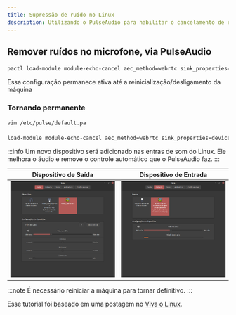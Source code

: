 ```yaml
---
title: Supressão de ruído no Linux
description: Utilizando o PulseAudio para habilitar o cancelamento de reuídos
---
```

<head>
    <meta name="description" context="Utilizando o PulseAudio para habilitar o cancelamento de reuídos" />
    <meta name="keywords" context="supressão, ruído, pulseaudio" />
</head>

## Remover ruídos no microfone, via PulseAudio

```bash
pactl load-module module-echo-cancel aec_method=webrtc sink_properties=device.description="Noise_Reduction" aec_args="analog_gain_control=0\ digital_gain_control=0"
```

Essa configuração permanece ativa até a reinicialização/desligamento da máquina

### Tornando permanente

```bash
vim /etc/pulse/default.pa

load-module module-echo-cancel aec_method=webrtc sink_properties=device.description="Noise_Reduction" aec_args="analog_gain_control=0\ digital_gain_control=0"
```

:::info
Um novo dispositivo será adicionado nas entras de som do Linux.
Ele melhora o áudio e remove o controle automático que o PulseAudio faz.
:::

| Dispositivo de Saída                      | Dispositivo de Entrada                        |
| ----------------------------------------- | --------------------------------------------- |
| ![Saida](/img/linux/pulseaudio_saida.png) | ![Entrada](/img/linux/pulseaudio_entrada.png) |

:::note
É necessário reiniciar a máquina para tornar definitivo.
:::

Esse tutorial foi baseado em uma postagem no [Viva o Linux](https://www.vivaolinux.com.br/dica/Habilitando-supressao-de-ruido-no-PulseAudio).
